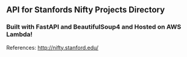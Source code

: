 ## API for Stanfords Nifty Projects Directory

### Built with FastAPI and BeautifulSoup4 and Hosted on AWS Lambda!

References:
http://nifty.stanford.edu/
